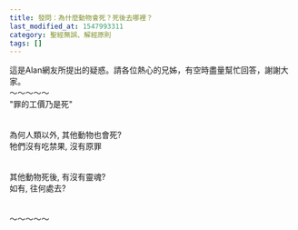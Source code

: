 ```yaml
---
title: 發問：為什麼動物會死？死後去哪裡？
last_modified_at: 1547993311
category: 聖經無誤、解經原則
tags: []
---
```


這是Alan網友所提出的疑惑。請各位熱心的兄姊，有空時盡量幫忙回答，謝謝大家。<br><!--more-->～～～～～<br>"罪的工價乃是死" <br><br><br>為何人類以外, 其他動物也會死? <br>牠們沒有吃禁果, 沒有原罪 <br><br><br>其他動物死後, 有沒有靈魂? <br>如有, 往何處去? <br><br><br>～～～～～<br>
